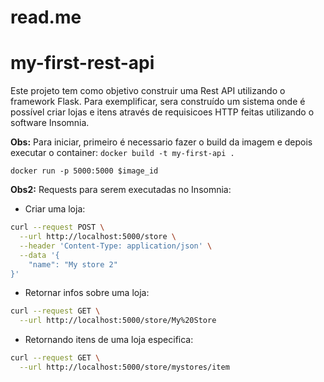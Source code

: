 # read.me

# my-first-rest-api

Este projeto tem como objetivo construir uma Rest API utilizando o framework Flask.
Para exemplificar, sera construído um sistema onde é possível criar lojas e itens através de requisicoes HTTP feitas utilizando o software Insomnia.

**Obs:**
Para iniciar, primeiro é necessario fazer o build da imagem e depois executar o container:
`docker build -t my-first-api .`

`docker run -p 5000:5000 $image_id`

**Obs2:**
Requests para serem executadas no Insomnia:

- Criar uma loja:

```bash
curl --request POST \
  --url http://localhost:5000/store \
  --header 'Content-Type: application/json' \
  --data '{
	"name": "My store 2"
}'
```

- Retornar infos sobre uma loja:

```bash
curl --request GET \
  --url http://localhost:5000/store/My%20Store
```

- Retornando itens de uma loja especifica:

```bash
curl --request GET \
  --url http://localhost:5000/store/mystores/item
```
